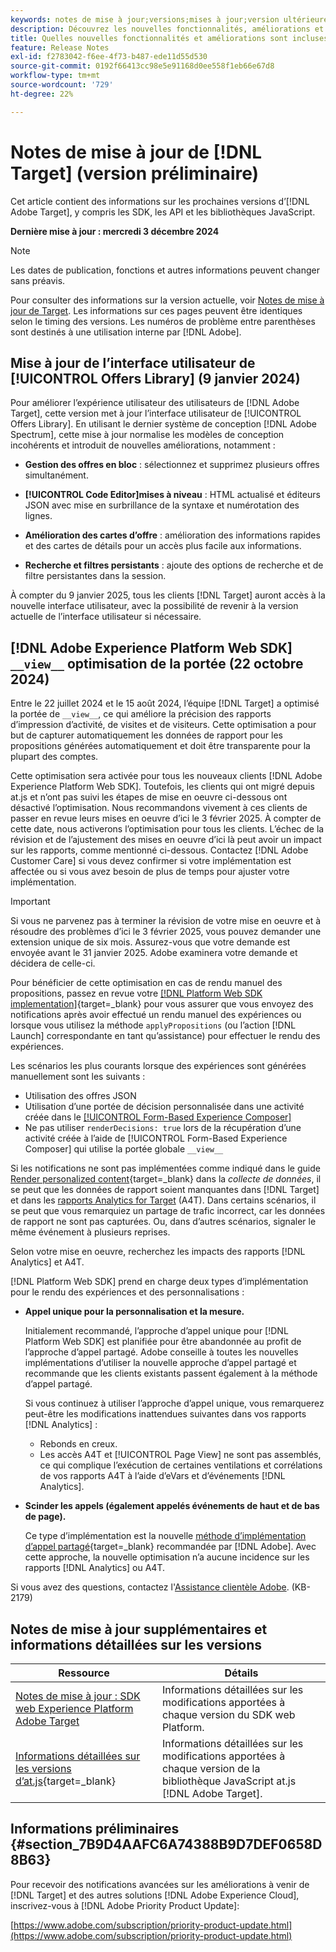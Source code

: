 ```yaml
---
keywords: notes de mise à jour;versions;mises à jour;version ultérieure;améliorations;nouvelles fonctionnalités;correctifs;mises à jour;version préliminaire;accès anticipé
description: Découvrez les nouvelles fonctionnalités, améliorations et correctifs de la prochaine version dʼ [!DNL Adobe Target], notamment les SDK, les API et les bibliothèques JavaScript.
title: Quelles nouvelles fonctionnalités et améliorations sont incluses dans la prochaine version de [!DNL Target] ?
feature: Release Notes
exl-id: f2783042-f6ee-4f73-b487-ede11d55d530
source-git-commit: 0192f66413cc98e5e91168d0ee558f1eb66e67d8
workflow-type: tm+mt
source-wordcount: '729'
ht-degree: 22%

---
```


# Notes de mise à jour de [!DNL Target] (version préliminaire)

Cet article contient des informations sur les prochaines versions d’[!DNL Adobe Target], y compris les SDK, les API et les bibliothèques JavaScript.

**Dernière mise à jour : mercredi 3 décembre 2024**

>[!NOTE]
>
>Les dates de publication, fonctions et autres informations peuvent changer sans préavis.
>
>Pour consulter des informations sur la version actuelle, voir [Notes de mise à jour de Target](release-notes.md). Les informations sur ces pages peuvent être identiques selon le timing des versions. Les numéros de problème entre parenthèses sont destinés à une utilisation interne par [!DNL Adobe].

## Mise à jour de l’interface utilisateur de [!UICONTROL Offers Library] (9 janvier 2024)

Pour améliorer l’expérience utilisateur des utilisateurs de [!DNL Adobe Target], cette version met à jour l’interface utilisateur de [!UICONTROL Offers Library]. En utilisant le dernier système de conception [!DNL Adobe Spectrum], cette mise à jour normalise les modèles de conception incohérents et introduit de nouvelles améliorations, notamment :

* **Gestion des offres en bloc** : sélectionnez et supprimez plusieurs offres simultanément.

* **[!UICONTROL Code Editor]mises à niveau** : HTML actualisé et éditeurs JSON avec mise en surbrillance de la syntaxe et numérotation des lignes.

* **Amélioration des cartes d’offre** : amélioration des informations rapides et des cartes de détails pour un accès plus facile aux informations.

* **Recherche et filtres persistants** : ajoute des options de recherche et de filtre persistantes dans la session.

À compter du 9 janvier 2025, tous les clients [!DNL Target] auront accès à la nouvelle interface utilisateur, avec la possibilité de revenir à la version actuelle de l’interface utilisateur si nécessaire.

## [!DNL Adobe Experience Platform Web SDK] `__view__` optimisation de la portée (22 octobre 2024)

Entre le 22 juillet 2024 et le 15 août 2024, l’équipe [!DNL Target] a optimisé la portée de `__view__`, ce qui améliore la précision des rapports d’impression d’activité, de visites et de visiteurs. Cette optimisation a pour but de capturer automatiquement les données de rapport pour les propositions générées automatiquement et doit être transparente pour la plupart des comptes.

Cette optimisation sera activée pour tous les nouveaux clients [!DNL Adobe Experience Platform Web SDK]. Toutefois, les clients qui ont migré depuis at.js et n’ont pas suivi les étapes de mise en oeuvre ci-dessous ont désactivé l’optimisation. Nous recommandons vivement à ces clients de passer en revue leurs mises en oeuvre d’ici le 3 février 2025. À compter de cette date, nous activerons l’optimisation pour tous les clients. L’échec de la révision et de l’ajustement des mises en oeuvre d’ici là peut avoir un impact sur les rapports, comme mentionné ci-dessous. Contactez [!DNL Adobe Customer Care] si vous devez confirmer si votre implémentation est affectée ou si vous avez besoin de plus de temps pour ajuster votre implémentation.

>[!IMPORTANT]
>
>Si vous ne parvenez pas à terminer la révision de votre mise en oeuvre et à résoudre des problèmes d’ici le 3 février 2025, vous pouvez demander une extension unique de six mois. Assurez-vous que votre demande est envoyée avant le 31 janvier 2025. Adobe examinera votre demande et décidera de celle-ci.

Pour bénéficier de cette optimisation en cas de rendu manuel des propositions, passez en revue votre [[!DNL Platform Web SDK implementation]](https://experienceleague.adobe.com/en/docs/target-dev/developer/client-side/aep-web-sdk){target=_blank} pour vous assurer que vous envoyez des notifications après avoir effectué un rendu manuel des expériences ou lorsque vous utilisez la méthode `applyPropositions` (ou l’action [!DNL Launch] correspondante en tant qu’assistance) pour effectuer le rendu des expériences.

Les scénarios les plus courants lorsque des expériences sont générées manuellement sont les suivants :

* Utilisation des offres JSON
* Utilisation d’une portée de décision personnalisée dans une activité créée dans le [[!UICONTROL Form-Based Experience Composer]](/help/main/c-experiences/form-experience-composer.md)
* Ne pas utiliser `renderDecisions: true` lors de la récupération d’une activité créée à l’aide de [!UICONTROL Form-Based Experience Composer] qui utilise la portée globale `__view__`

Si les notifications ne sont pas implémentées comme indiqué dans le guide [Render personalized content](https://experienceleague.adobe.com/en/docs/experience-platform/web-sdk/personalization/rendering-personalization-content){target=_blank} dans la *collecte de données*, il se peut que les données de rapport soient manquantes dans [!DNL Target] et dans les [rapports Analytics for Target](/help/main/c-integrating-target-with-mac/a4t/a4t.md) (A4T). Dans certains scénarios, il se peut que vous remarquiez un partage de trafic incorrect, car les données de rapport ne sont pas capturées. Ou, dans d’autres scénarios, signaler le même événement à plusieurs reprises.

Selon votre mise en oeuvre, recherchez les impacts des rapports [!DNL Analytics] et A4T.

[!DNL Platform Web SDK] prend en charge deux types d’implémentation pour le rendu des expériences et des personnalisations :

* **Appel unique pour la personnalisation et la mesure.**

  Initialement recommandé, l’approche d’appel unique pour [!DNL Platform Web SDK] est planifiée pour être abandonnée au profit de l’approche d’appel partagé. Adobe conseille à toutes les nouvelles implémentations d’utiliser la nouvelle approche d’appel partagé et recommande que les clients existants passent également à la méthode d’appel partagé.

  Si vous continuez à utiliser l’approche d’appel unique, vous remarquerez peut-être les modifications inattendues suivantes dans vos rapports [!DNL Analytics] :

   * Rebonds en creux.
   * Les accès A4T et [!UICONTROL Page View] ne sont pas assemblés, ce qui complique l’exécution de certaines ventilations et corrélations de vos rapports A4T à l’aide d’eVars et d’événements [!DNL Analytics].

* **Scinder les appels (également appelés événements de haut et de bas de page).**

  Ce type d’implémentation est la nouvelle [méthode d’implémentation d’appel partagé](https://experienceleague.adobe.com/en/docs/experience-platform/web-sdk/use-cases/top-bottom-page-events){target=_blank} recommandée par [!DNL Adobe]. Avec cette approche, la nouvelle optimisation n’a aucune incidence sur les rapports [!DNL Analytics] ou A4T.

Si vous avez des questions, contactez l&#39;[Assistance clientèle Adobe](/help/main/cmp-resources-and-contact-information.md##reference_ACA3391A00EF467B87930A450050077C). (KB-2179)

<!-- 
## [!DNL Target Standard/Premium] 24.10.2 (October 21, 2024)

This release contains the following fixes:

* Fixed an issue that prevented [!UICONTROL Recommendations] activities from loading in [!UICONTROL Compose] and [!UICONTROL Browse] modes. (TGT-50709)
* Fixed an issue with the new [[!DNL Google Chrome] [!UICONTROL Visual Editing Helper] extension](/help/main/c-experiences/c-visual-experience-composer/r-troubleshoot-composer/visual-editing-helper-extension.md) that caused a redirect from the [!UICONTROL Visual Experience Composer] (VEC) to the [!UICONTROL Activities Library] after clicking Cancel. Before this fix, customers needed to refresh the [!UICONTROL Activities Library] before being able to create new activities. (TGT-49980)-->

## Notes de mise à jour supplémentaires et informations détaillées sur les versions

| Ressource | Détails |
|--- |--- |
| [Notes de mise à jour : SDK web Experience Platform Adobe Target](https://experienceleague.adobe.com/docs/experience-platform/edge/release-notes.html?lang=fr) | Informations détaillées sur les modifications apportées à chaque version du SDK web Platform. |
| [Informations détaillées sur les versions d’at.js](https://experienceleague.adobe.com/docs/target-dev/developer/client-side/at-js-implementation/target-atjs-versions.html?lang=fr){target=_blank} | Informations détaillées sur les modifications apportées à chaque version de la bibliothèque JavaScript at.js [!DNL Adobe Target]. |

## Informations préliminaires {#section_7B9D4AAFC6A74388B9D7DEF0658D8B63}

Pour recevoir des notifications avancées sur les améliorations à venir de [!DNL Target] et des autres solutions [!DNL Adobe Experience Cloud], inscrivez-vous à [!DNL Adobe Priority Product Update]:

[https://www.adobe.com/subscription/priority-product-update.html](https://www.adobe.com/subscription/priority-product-update.html)
